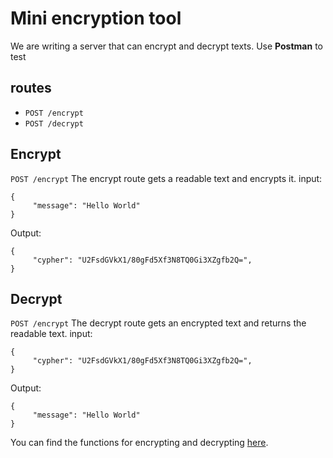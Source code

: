 # Mini encryption tool

We are writing a server that can encrypt and decrypt texts.
Use **Postman** to test

## routes

- `POST /encrypt`
- `POST /decrypt`

## Encrypt

`POST /encrypt`
The encrypt route gets a readable text and encrypts it.
input:

```
{
     "message": "Hello World"
}
```

Output:

```
{
     "cypher": "U2FsdGVkX1/80gFd5Xf3N8TQ0Gi3XZgfb2Q=",
}
```

## Decrypt

`POST /encrypt`
The decrypt route gets an encrypted text and returns the readable text.
input:

```
{
     "cypher": "U2FsdGVkX1/80gFd5Xf3N8TQ0Gi3XZgfb2Q=",
}
```

Output:

```
{
     "message": "Hello World"
}
```

You can find the functions for encrypting and decrypting [here](./src/encryption.js).
